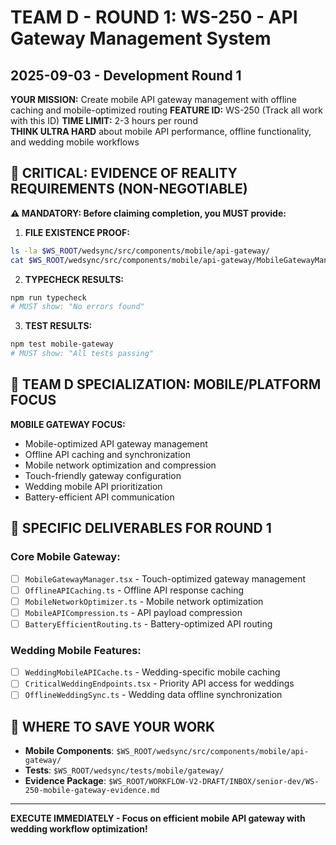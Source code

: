 # TEAM D - ROUND 1: WS-250 - API Gateway Management System
## 2025-09-03 - Development Round 1

**YOUR MISSION:** Create mobile API gateway management with offline caching and mobile-optimized routing
**FEATURE ID:** WS-250 (Track all work with this ID)
**TIME LIMIT:** 2-3 hours per round  
**THINK ULTRA HARD** about mobile API performance, offline functionality, and wedding mobile workflows

## 🚨 CRITICAL: EVIDENCE OF REALITY REQUIREMENTS (NON-NEGOTIABLE)

**⚠️ MANDATORY: Before claiming completion, you MUST provide:**

1. **FILE EXISTENCE PROOF:**
```bash
ls -la $WS_ROOT/wedsync/src/components/mobile/api-gateway/
cat $WS_ROOT/wedsync/src/components/mobile/api-gateway/MobileGatewayManager.tsx | head-20
```

2. **TYPECHECK RESULTS:**
```bash
npm run typecheck
# MUST show: "No errors found"
```

3. **TEST RESULTS:**
```bash
npm test mobile-gateway
# MUST show: "All tests passing"
```

## 🎯 TEAM D SPECIALIZATION: MOBILE/PLATFORM FOCUS

**MOBILE GATEWAY FOCUS:**
- Mobile-optimized API gateway management
- Offline API caching and synchronization
- Mobile network optimization and compression
- Touch-friendly gateway configuration
- Wedding mobile API prioritization
- Battery-efficient API communication

## 🎯 SPECIFIC DELIVERABLES FOR ROUND 1

### Core Mobile Gateway:
- [ ] `MobileGatewayManager.tsx` - Touch-optimized gateway management
- [ ] `OfflineAPICaching.ts` - Offline API response caching
- [ ] `MobileNetworkOptimizer.ts` - Mobile network optimization
- [ ] `MobileAPICompression.ts` - API payload compression
- [ ] `BatteryEfficientRouting.ts` - Battery-optimized API routing

### Wedding Mobile Features:
- [ ] `WeddingMobileAPICache.ts` - Wedding-specific mobile caching
- [ ] `CriticalWeddingEndpoints.tsx` - Priority API access for weddings
- [ ] `OfflineWeddingSync.ts` - Wedding data offline synchronization

## 💾 WHERE TO SAVE YOUR WORK
- **Mobile Components**: `$WS_ROOT/wedsync/src/components/mobile/api-gateway/`
- **Tests**: `$WS_ROOT/wedsync/tests/mobile/gateway/`
- **Evidence Package**: `$WS_ROOT/WORKFLOW-V2-DRAFT/INBOX/senior-dev/WS-250-mobile-gateway-evidence.md`

---

**EXECUTE IMMEDIATELY - Focus on efficient mobile API gateway with wedding workflow optimization!**